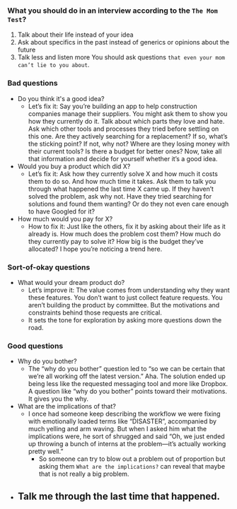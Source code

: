 
### What you should do in an interview according to the `The Mom Test`?
1) Talk about their life instead of your idea
2) Ask about specifics in the past instead of generics or opinions about the future
3) Talk less and listen more
You should ask questions `that even your mom can’t lie to you about`.


### Bad questions
- Do you think it's a good idea? 
	- Let’s fix it: Say you’re building an app to help construction companies manage their suppliers. You might ask them to show you how they currently do it. Talk about which parts they love and hate. Ask which other tools and processes they tried before settling on this one. Are they actively searching for a replacement? If so, what’s the sticking point? If not, why not? Where are they losing money with their current tools? Is there a budget for better ones? Now, take all that information and decide for yourself whether it’s a good idea.
- Would you buy a product which did X?
	- Let’s fix it: Ask how they currently solve X and how much it costs them to do so. And how much time it takes. Ask them to talk you through what happened the last time X came up. If they haven’t solved the problem, ask why not. Have they tried searching for solutions and found them wanting? Or do they not even care enough to have Googled for it?
- How much would you pay for X?
	- How to fix it: Just like the others, fix it by asking about their life as it already is. How much does the problem cost them? How much do they currently pay to solve it? How big is the budget they’ve allocated? I hope you’re noticing a trend here.

### Sort-of-okay questions
- What would your dream product do?
	- Let’s improve it: The value comes from understanding why they want these features. You don’t want to just collect feature requests. You aren’t building the product by committee. But the motivations and constraints behind those requests are critical. 
	- It sets the tone for exploration by asking more questions down the road.

### Good questions
- Why do you bother?
	- The “why do you bother” question led to “so we can be certain that we’re all working off the latest version.” Aha. The solution ended up being less like the requested messaging tool and more like Dropbox. A question like “why do you bother” points toward their motivations. It gives you the why. 
- What are the implications of that?
	- I once had someone keep describing the workflow we were fixing with emotionally loaded terms like “DISASTER”, accompanied by much yelling and arm waving. But when I asked him what the implications were, he sort of shrugged and said “Oh, we just ended up throwing a bunch of interns at the problem—it’s actually working pretty well.”
		- So someone can try to blow out a problem out of proportion but asking them `What are the implications?` can reveal that maybe that is not really a big problem.
- Talk me through the last time that happened.
	- 
